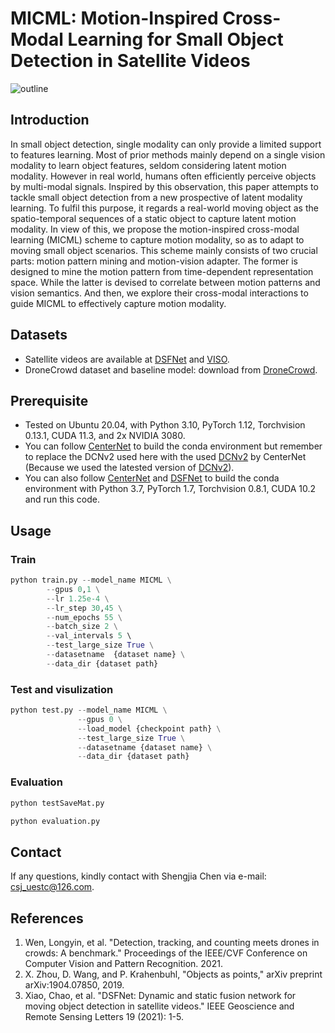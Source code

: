 # MICML: Motion-Inspired Cross-Modal Learning for Small Object Detection in Satellite Videos

![outline](./method.jpg)

## Introduction
In small object detection, single modality can only provide a limited support to features learning. Most of prior methods mainly depend on a single vision modality to learn object features, seldom considering latent motion modality. However in real world, humans often efficiently perceive objects by multi-modal signals. Inspired by this observation, this paper attempts to tackle small object detection from a new prospective of latent modality learning. To fulfil this purpose, it regards a real-world moving object as the spatio-temporal sequences of a static object to capture latent motion modality. In view of this, we propose the motion-inspired cross-modal learning (MICML) scheme to capture motion modality, so as to adapt to moving small object scenarios. This scheme mainly consists of two crucial parts: motion pattern mining and motion-vision adapter. The former is designed to mine the motion pattern from time-dependent representation space. While the latter is devised to correlate between motion patterns and vision semantics. And then, we explore their cross-modal interactions to guide MICML to effectively capture motion modality.



## Datasets

- Satellite videos are available at [DSFNet](https://github.com/ChaoXiao12/Moving-object-detection-DSFNet) and [VISO](https://github.com/qingyonghu/viso).
- DroneCrowd dataset and baseline model: download from [DroneCrowd](https://github.com/VisDrone/DroneCrowd).


## Prerequisite
* Tested on Ubuntu 20.04, with Python 3.10, PyTorch 1.12, Torchvision 0.13.1, CUDA 11.3, and 2x NVIDIA 3080.
* You can follow [CenterNet](https://github.com/xingyizhou/CenterNet) to build the conda environment but remember to replace the DCNv2 used here with the used [DCNv2](https://github.com/CharlesShang/DCNv2/tree/pytorch_0.4) by CenterNet (Because we used the latested version of [DCNv2](https://github.com/CharlesShang/DCNv2)).
* You can also follow [CenterNet](https://github.com/xingyizhou/CenterNet) and [DSFNet](https://github.com/ChaoXiao12/Moving-object-detection-DSFNet) to build the conda environment with Python 3.7, PyTorch 1.7, Torchvision 0.8.1, CUDA 10.2 and run this code.


## Usage

### Train
```python
python train.py --model_name MICML \
		--gpus 0,1 \
		--lr 1.25e-4 \
		--lr_step 30,45 \
		--num_epochs 55 \
		--batch_size 2 \
		--val_intervals 5 \ 
		--test_large_size True \
		--datasetname  {dataset name} \
		--data_dir {dataset path}
```

### Test and visulization
```python
python test.py --model_name MICML \
               --gpus 0 \
               --load_model {checkpoint path} \
               --test_large_size True \
               --datasetname {dataset name} \
               --data_dir {dataset path}
```

### Evaluation
```python
python testSaveMat.py
```

```python
python evaluation.py
```


## Contact
If any questions, kindly contact with Shengjia Chen via e-mail: csj_uestc@126.com.

## References
1. Wen, Longyin, et al. "Detection, tracking, and counting meets drones in crowds: A benchmark." Proceedings of the IEEE/CVF Conference on Computer Vision and Pattern Recognition. 2021.
2. X. Zhou, D. Wang, and P. Krahenbuhl, "Objects as points," arXiv preprint arXiv:1904.07850, 2019.
3. Xiao, Chao, et al. "DSFNet: Dynamic and static fusion network for moving object detection in satellite videos." IEEE Geoscience and Remote Sensing Letters 19 (2021): 1-5.





